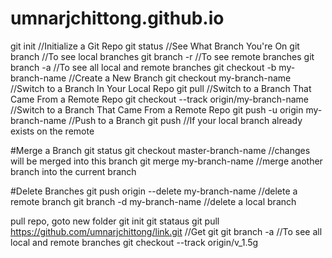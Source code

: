# umnarjchittong.github.io

git init //Initialize a Git Repo
git status //See What Branch You're On
git branch //To see local branches
git branch -r //To see remote branches
git branch -a //To see all local and remote branches
git checkout -b my-branch-name //Create a New Branch
git checkout my-branch-name //Switch to a Branch In Your Local Repo
git pull //Switch to a Branch That Came From a Remote Repo
git checkout --track origin/my-branch-name //Switch to a Branch That Came From a Remote Repo
git push -u origin my-branch-name //Push to a Branch
git push //If your local branch already exists on the remote

#Merge a Branch
git status
git checkout master-branch-name //changes will be merged into this branch
git merge my-branch-name //merge another branch into the current branch

#Delete Branches
git push origin --delete my-branch-name //delete a remote branch
git branch -d my-branch-name //delete a local branch

pull repo, goto new folder
git init
git stataus
git pull https://github.com/umnarjchittong/link.git //Get git
git branch -a //To see all local and remote branches
git checkout --track origin/v_1.5g
